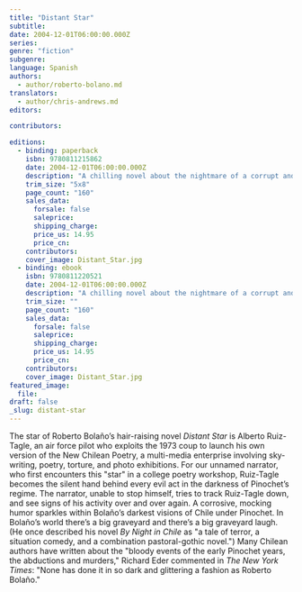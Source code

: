 ```yaml
---
title: "Distant Star"
subtitle:
date: 2004-12-01T06:00:00.000Z
series:
genre: "fiction"
subgenre:
language: Spanish
authors:
  - author/roberto-bolano.md
translators:
  - author/chris-andrews.md
editors:

contributors:

editions:
  - binding: paperback
    isbn: 9780811215862
    date: 2004-12-01T06:00:00.000Z
    description: "A chilling novel about the nightmare of a corrupt and brutal dictatorship. "
    trim_size: "5x8"
    page_count: "160"
    sales_data:
      forsale: false
      saleprice:
      shipping_charge:
      price_us: 14.95
      price_cn:
    contributors:
    cover_image: Distant_Star.jpg
  - binding: ebook
    isbn: 9780811220521
    date: 2004-12-01T06:00:00.000Z
    description: "A chilling novel about the nightmare of a corrupt and brutal dictatorship. "
    trim_size: ""
    page_count: "160"
    sales_data:
      forsale: false
      saleprice:
      shipping_charge:
      price_us: 14.95
      price_cn:
    contributors:
    cover_image: Distant_Star.jpg
featured_image:
  file:
draft: false
_slug: distant-star
---
```


The star of Roberto Bolaño’s hair-raising novel _Distant Star_ is Alberto Ruiz-Tagle, an air force pilot who exploits the 1973 coup to launch his own version of the New Chilean Poetry, a multi-media enterprise involving sky-writing, poetry, torture, and photo exhibitions. For our unnamed narrator, who first encounters this "star" in a college poetry workshop, Ruiz-Tagle becomes the silent hand behind every evil act in the darkness of Pinochet’s regime. The narrator, unable to stop himself, tries to track Ruiz-Tagle down, and see signs of his activity over and over again. A corrosive, mocking humor sparkles within Bolaño’s darkest visions of Chile under Pinochet. In Bolaño’s world there’s a big graveyard and there’s a big graveyard laugh. (He once described his novel _By Night in Chile_ as "a tale of terror, a situation comedy, and a combination pastoral-gothic novel.") Many Chilean authors have written about the "bloody events of the early Pinochet years, the abductions and murders," Richard Eder commented in _The New York Times_: "None has done it in so dark and glittering a fashion as Roberto Bolaño."

